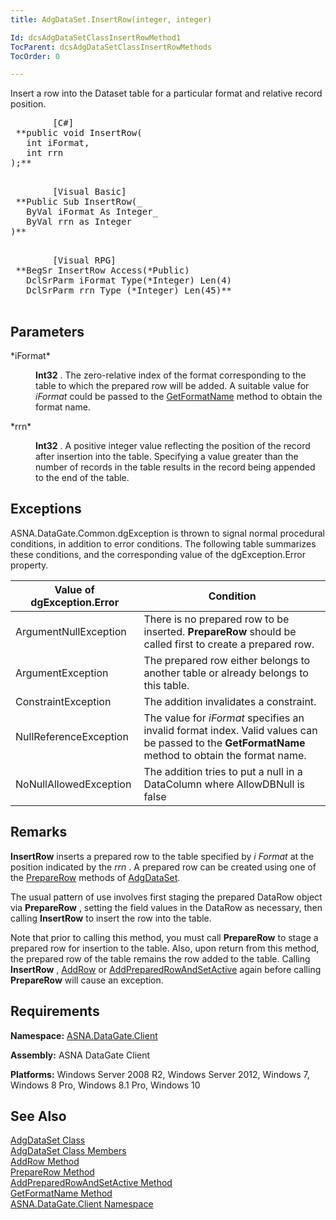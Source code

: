 ```yaml
---
title: AdgDataSet.InsertRow(integer, integer)

Id: dcsAdgDataSetClassInsertRowMethod1
TocParent: dcsAdgDataSetClassInsertRowMethods
TocOrder: 0

---
```


Insert a row into the Dataset table for a particular format and relative record position.
<pre class="prettyprint">
        <span class="lang">[C#]</span>
 **public void InsertRow(
   int iFormat,<br />   int rrn
);** 
      </pre>
<pre class="prettyprint">
        <span class="lang">[Visual Basic] </span>
 **Public Sub InsertRow(_
   ByVal iFormat As Integer_
   ByVal rrn as Integer
)** 
      </pre>
<pre class="prettyprint">
        <span class="lang">[Visual RPG]</span>
 **BegSr InsertRow Access(*Public)
   DclSrParm iFormat Type(*Integer) Len(4)
   DclSrParm rrn Type (*Integer) Len(45)** 
      </pre>

## Parameters

<dl>
        <dt>
 *iFormat* 
        </dt>
        <dd>

**Int32** . The zero-relative index of the format corresponding to the table to which the prepared row will be added. A suitable value for *iFormat* could be passed to the [GetFormatName](adg-dataset-class-get-format-name-method.html) method to obtain the format name.
</dd>
        <dt>
 *rrn* 
        </dt>
        <dd>

**Int32** . A positive integer value reflecting the position of the record after insertion into the table. Specifying a value greater than the number of records in the table results in the record being appended to the end of the table.
</dd>
</dl>

## Exceptions

ASNA.DataGate.Common.dgException is thrown to signal normal procedural conditions, in addition to error conditions. The following table summarizes these conditions, and the corresponding value of the dgException.Error property.
<br />



| Value of dgException.Error | Condition |
| ---- | ---- |
| ArgumentNullException | There is no prepared row to be inserted. **PrepareRow** should be called first to create a prepared row. |
| ArgumentException | The prepared row either belongs to another table or already belongs to this table. |
| ConstraintException | The addition invalidates a constraint. |
| NullReferenceException | The value for *iFormat* specifies an invalid format index. Valid values can be passed to the **GetFormatName** method to obtain the format name. |
| NoNullAllowedException | The addition tries to put a null in a DataColumn where AllowDBNull is false |



## Remarks

<span> **InsertRow** </span> inserts a prepared row to the table specified by *i* *Format* at the position indicated by the *rrn* . A prepared row can be created using one of the [ PrepareRow](adg-dataset-class-prepare-row-method-main.html) methods of [AdgDataSet](adg-dataset-class.html). 

The usual pattern of use involves first staging the prepared DataRow object via <span> **PrepareRow** </span>, setting the field values in the DataRow as necessary, then calling <span> **InsertRow** </span> to insert the row into the table.

<span>Note</span> that prior to calling this method, you must call <span> **PrepareRow** </span> to stage a prepared row for insertion to the table. Also, upon return from this method, the prepared row of the table remains the row added to the table. Calling **InsertRow** , [ AddRow](adg-dataset-class-add-row-methods.html) or [AddPreparedRowAndSetActive](adg-dataset-class-add-prepared-row-and-set-active-method.html) again before calling **PrepareRow** will cause an exception.
## Requirements

**Namespace:** [ASNA.DataGate.Client](datagate-client-namespace.html) 

**Assembly:** ASNA DataGate Client

**Platforms:** Windows Server 2008 R2, Windows Server 2012, Windows 7, Windows 8 Pro, Windows 8.1 Pro, Windows 10
## See Also


[AdgDataSet Class](adg-dataset-class.html)
      <br />
[AdgDataSet Class Members](adg-dataset-members.html)
      <br />
[AddRow Method](adg-dataset-class-add-row-methods.html)
      <br />
[PrepareRow Method](adg-dataset-class-prepare-row-method-main.html)
      <br />
      [AddPreparedRowAndSetActive 
					Method](adg-dataset-class-add-prepared-row-and-set-active-method.html)
      <br />
[GetFormatName Method](adg-dataset-class-get-format-name-method.html)
      <br />
[ASNA.DataGate.Client Namespace](datagate-client-namespace.html)

